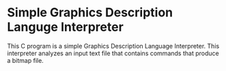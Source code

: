 # Simple Graphics Description Languge Interpreter

This C program is a simple Graphics Description Language Interpreter.  This interpreter analyzes an input text file that contains commands that produce a bitmap file.
